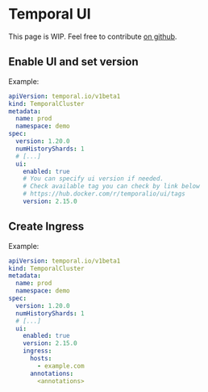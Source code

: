 # Temporal UI

This page is WIP. Feel free to contribute [on github](https://github.com/alexandrevilain/temporal-operator/edit/main/docs/features/temporal-ui.md).

## Enable UI and set version
Example:
```yaml
apiVersion: temporal.io/v1beta1
kind: TemporalCluster
metadata:
  name: prod
  namespace: demo
spec:
  version: 1.20.0
  numHistoryShards: 1
  # [...]
  ui:
    enabled: true
    # You can specify ui version if needed.
    # Check available tag you can check by link below
    # https://hub.docker.com/r/temporalio/ui/tags
    version: 2.15.0
```

## Create Ingress

Example:
```yaml
apiVersion: temporal.io/v1beta1
kind: TemporalCluster
metadata:
  name: prod
  namespace: demo
spec:
  version: 1.20.0
  numHistoryShards: 1
  # [...]
  ui:
    enabled: true
    version: 2.15.0
    ingress:
      hosts:
        - example.com
      annotations:
        <annotations>
```